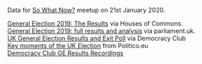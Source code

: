 Data for [So What Now?](http://www.bit.ly/ODM-VOTE19) meetup on 21st January 2020. 

[General Election 2019: The Results](https://commonslibrary.parliament.uk/parliament-and-elections/general-election-2019-the-results-so-far/) via Houses of Commons.    
[General Election 2019: full results and analysis](https://researchbriefings.parliament.uk/ResearchBriefing/Summary/CBP-8749) via parliament.uk.   
[UK General Election Results and Exit Poll](https://docs.google.com/spreadsheets/d/1vuLS04XbYRNji_qIJ6JsFh7y6eW9vA7KMTn89u_cZl8/edit#gid=1295045003) via Democracy Club  
[Key moments of the UK Election](https://www.politico.eu/article/key-moments-of-the-uk-general-election-2019-boris-johnson-victory/) from Politico.eu   
[Democracy Club GE Results Recordings](https://public.flourish.studio/story/162579/)   
